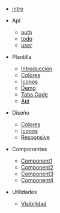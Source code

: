 * [intro](home)

* Api
  * [auth](auth.md)
  * [todo](api.md)
  * [user](user.md)

* Plantilla
  * [Introducción](home.md)
  * [Colores](templateColor.md)
  * [Iconos](templateIcon.md)
  * [Demo](templateDemo.md)
  * [Tabs Code](templateTabs.md)
  * [Api](templateApi.md)

* Diseño
  * [Colores](colors.md)
  * [Iconos](icons.md)
  * [Responsive](responsive.md)

* Componentes

  * [Component1](README2.md)
  * [Component2](guide.md)
  * [Component3](guide.md)
  * [Component4](guide.md)

* Utilidades

  * [Visibilidad](visibility.md)
